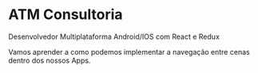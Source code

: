 # ATM Consultoria

Desenvolvedor Multiplataforma Android/IOS com React e Redux 

Vamos aprender a como podemos implementar a navegação entre cenas dentro dos nossos Apps.
